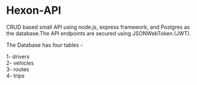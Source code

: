 # Hexon-API

CRUD based small API using node.js, express framework, and Postgres as the database.The API endpoints are secured using JSONWebToken (JWT).
<br />

The Database has four tables - 

1- drivers <br />
2- vehicles <br />
3- routes <br />
4- trips <br />
